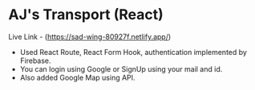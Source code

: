 # AJ's Transport (React)

Live Link - (https://sad-wing-80927f.netlify.app/)

* Used React Route, React Form Hook, authentication implemented by Firebase.
* You can login using Google or SignUp using your mail and id.
* Also added Google Map using API.